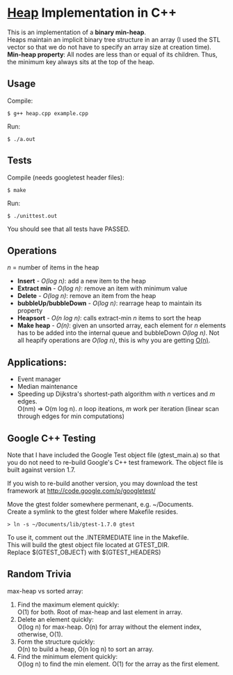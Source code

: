 # [Heap]( http://en.wikipedia.org/wiki/Heap_\(data_structure\) ) Implementation in C++

This is an implementation of a **binary min-heap**.   
Heaps maintain an implicit binary tree structure in an array (I used the STL vector so that we do not have to specify an array size at creation time).   
**Min-heap property**: All nodes are less than or equal of its children. Thus, the minimum key always sits at the top of the heap.

## Usage
Compile:

    $ g++ heap.cpp example.cpp

Run:

    $ ./a.out

## Tests
Compile (needs googletest header files):   

    $ make

Run:   

    $ ./unittest.out

You should see that all tests have PASSED.  

## Operations
*n* = number of items in the heap

- **Insert** - *O(log n)*: add a new item to the heap
- **Extract min** - *O(log n)*: remove an item with minimum value    
- **Delete** - *O(log n)*: remove an item from the heap
- **bubbleUp/bubbleDown** - *O(log n)*: rearrage heap to maintain its property
- **Heapsort** - *O(n log n)*: calls extract-min *n* items to sort the heap
- **Make heap** - *O(n)*: given an unsorted array, each element for *n* elements has to be added into the internal queue and bubbleDown *O(log n)*. Not all heapify operations are *O(log n)*, this is why you are getting [O(n)](http://www.cs.umd.edu/~meesh/351/mount/lectures/lect14-heapsort-analysis-part.pdf).  

## Applications:
 - Event manager
 - Median maintenance
 - Speeding up Dijkstra's shortest-path algorithm with *n* vertices and *m* edges.   
  O(nm) => O(m log n).  *n* loop iteations, *m* work per iteration (linear scan through edges for min computations)

## Google C++ Testing
Note that I have included the Google Test object file (gtest_main.a) 
so that you do not need to re-build Google's C++ test framework.
The object file is built against version 1.7.     

If you wish to re-build another version, you may download the 
test framework at http://code.google.com/p/googletest/   

Move the gtest folder somewhere permenant, e.g. ~/Documents.   
Create a symlink to the gtest folder where Makefile resides.   
     
    > ln -s ~/Documents/lib/gtest-1.7.0 gtest  

To use it, comment out the .INTERMEDIATE line in the Makefile.    
This will build the gtest object file located at GTEST_DIR.    
Replace $(GTEST_OBJECT) with $(GTEST_HEADERS)

## Random Trivia
max-heap vs sorted array:   

1. Find the maximum element quickly:    
O(1) for both. Root of max-heap and last element in array.    
2. Delete an element quickly:   
O(log n) for max-heap. O(n) for array without the element index, otherwise, O(1).   
3. Form the structure quickly:  
O(n) to build a heap, O(n log n) to sort an array.      
4. Find the minimum element quickly:  
O(log n) to find the min element. O(1) for the array as the first element.   
